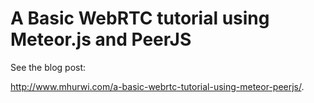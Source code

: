 # A Basic WebRTC tutorial using Meteor.js and PeerJS

See the blog post:

http://www.mhurwi.com/a-basic-webrtc-tutorial-using-meteor-peerjs/.
